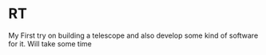 # RT
My First try on building a telescope and also develop some kind of software for it. Will take some time
